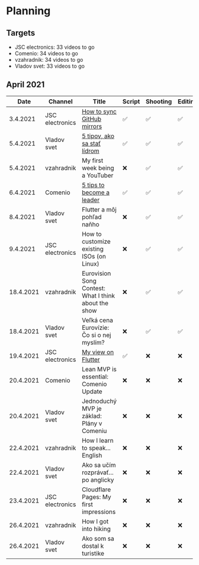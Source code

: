 # Planning

## Targets
- JSC electronics: 33 videos to go
- Comenio: 34 videos to go
- vzahradnik: 34 videos to go
- Vladov svet: 33 videos to go

## April 2021

| Date | Channel | Title | Script | Shooting | Editing | Published | Link | Note |
|---|---|---|---|---|---|---|---|---|
| 3.4.2021 | JSC electronics | [How to sync GitHub mirrors][jsc_01] | ✅ | ✅ | ✅ | ✅ | https://youtu.be/WUxIiGRd-XQ | |
| 5.4.2021 | Vladov svet | [5 tipov, ako sa stať lídrom][vladov_svet_01] | ✅ | ✅ | ✅ | ✅ | https://youtu.be/ErVHbfD8Mss | |
| 5.4.2021 | vzahradnik | My first week being a YouTuber | ❌ | ✅ | ✅ | ✅ | https://youtu.be/OOZlheC2Rp4 | |
| 6.4.2021 | Comenio | [5 tips to become a leader][comenio_01] | ✅ | ✅  | ✅  | ✅ | https://youtu.be/foD2nEo1e8U | |
| 8.4.2021 | Vladov svet | Flutter a môj pohľad naňho | ❌ | ✅ | ✅ | ✅ | https://youtu.be/eEV2qFKmtTI | |
| 9.4.2021 | JSC electronics | How to customize existing ISOs (on Linux) | ❌ | ✅ | ✅ | ✅ | https://youtu.be/aFaQjQ4vmQA | |
| 18.4.2021 | vzahradnik | Eurovision Song Contest: What I think about the show | ❌ | ✅ | ✅ | ✅ | https://youtu.be/0zuIJHGH-kA | |
| 18.4.2021 | Vladov svet | Veľká cena Eurovízie: Čo si o nej myslím? | ❌ | ✅ | ✅ | ✅ | https://youtu.be/FPLf00BtAKY | |
| 19.4.2021 | JSC electronics | [My view on Flutter][jsc_02] | ✅ | ❌ | ❌ | ❌ |  | |
| 20.4.2021 | Comenio | Lean MVP is essential: Comenio Update | ❌ | ❌ | ❌ | ❌ |  | |
| 20.4.2021 | Vladov svet | Jednoduchý MVP je základ: Plány v Comeniu | ❌ | ❌ | ❌ | ❌ |  | |
| 22.4.2021 | vzahradnik | How I learn to speak... English | ❌ | ❌ | ❌ | ❌ |  | |
| 22.4.2021 | Vladov svet | Ako sa učím rozprávať... po anglicky | ❌ | ❌ | ❌ | ❌ |  | |
| 23.4.2021 | JSC electronics | Cloudflare Pages: My first impressions | ❌ | ❌ | ❌ | ❌ |  | |
| 26.4.2021 | vzahradnik | How I got into hiking | ❌ | ❌ | ❌ | ❌ |  | |
| 26.4.2021 | Vladov svet | Ako som sa dostal k turistike | ❌ | ❌ | ❌ | ❌ |  | |


[//]: # (Scripts)
[jsc_01]: /Projects/JSC%20electronics/2021-03-39%20-%20How%20to%20sync%20GitHub%20mirrors.md
[jsc_02]: https://github.com/zahradnik-io/youtube-scripts/blob/main/Projects/JSC%20electronics/2021-04-13%20-%20My%20view%20on%20Flutter.md

[comenio_01]: /Projects/Comenio/2021-03-39%20-%205%20tips%20to%20become%20a%20leader.md

[vladov_svet_01]: /Projects/Vladov%20svet/2021-03-39%20-%205%20tipov%2C%20ako%20sa%20stať%20lídrom.md
